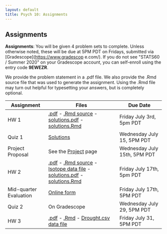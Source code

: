 ```yaml
---
layout: default
title: Psych 10: Assignments
---
```

## Assignments

**Assignments**: You will be given 4 problem sets to complete.  Unless otherwise noted, these will be due at 5PM PDT on Fridays, submitted via [Gradescope](https://www.gradescop
e.com/). If you do not see "STATS60 / Summer 2020" on your Gradescope account, you can self-enroll using the entry code **9EWEZR**.

We provide the problem statement in a .pdf file. We also provide the .Rmd source file that was used to generate the assignment. Using the .Rmd file may turn out helpful for typesetting your answers, but is completely optional.

|Assignment|Files|Due Date|
| ---|---|---|
|HW 1 |[.pdf](hw1/hw1.pdf) - [.Rmd source](hw1/hw1.Rmd) - [solutions.pdf](hw1/hw1sol.pdf) - [solutions.Rmd](hw1/hw1sol.Rmd)|Friday July 3rd, 5pm PDT
|Quiz 1| [Solutions](quiz1_sol.pdf)| Wednesday July 15, 5PM PDT
|Project Proposal|See the [Project](../project) page| Wednesday July 15th, 5PM PDT
|HW 2 |[.pdf](hw2/hw2.pdf) - [.Rmd source](hw2/hw2.Rmd) - [Isotope data file](hw2/IsotopeData.xlsx) - [solutions.pdf](hw2/hw2sol.pdf) - [solutions.Rmd](hw2/hw2sol.Rmd)|Friday July 17th, 5pm PDT
|Mid-quarter Evaluation| [Online form](https://docs.google.com/forms/d/1ZrKm-FBKC6IqheyPTZ8s_FLWArUcJTgy2acq8n9BsxI/) |Friday July 17th, 5PM PDT
|Quiz 2| On Gradescope| Wednesday July 29, 5PM PDT
|HW 3| [.pdf](hw3/hw3.pdf) - [.Rmd](hw3/hw3.Rmd) - [Drought.csv data file](hw3/drought.csv)|Friday July 31, 5PM PDT

